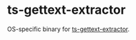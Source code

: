 # ts-gettext-extractor
OS-specific binary for [ts-gettext-extractor](https://github.com/louy/ts-gettext-extractor).
